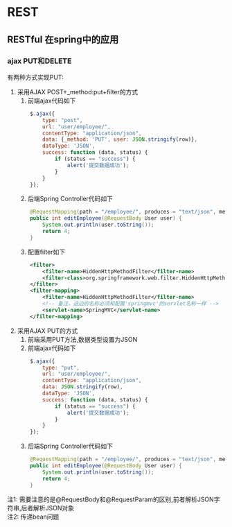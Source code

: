 # REST

## RESTful 在spring中的应用

### ajax PUT和DELETE

有两种方式实现PUT:  
1. 采用AJAX POST+_method:put+filter的方式
   1. 前端ajax代码如下
    ```js
        $.ajax({
            type: "post",
            url: "user/employee/",
            contentType: "application/json",
            data: {_method: 'PUT', user: JSON.stringify(row)},
            dataType: 'JSON',
            success: function (data, status) {
                if (status == "success") {
                    alert('提交数据成功');
                }
            }
        });
    ```
   2. 后端Spring Controller代码如下
    ```java
        @RequestMapping(path = "/employee/", produces = "text/json", method = RequestMethod.PUT)
        public int editEmployee(@RequestBody User user) {
            System.out.println(user.toString());
            return 4;
        }
    ```
   3. 配置filter如下
    ```xml
        <filter>
            <filter-name>HiddenHttpMethodFilter</filter-name>
            <filter-class>org.springframework.web.filter.HiddenHttpMethodFilter</filter-class>
        </filter>
        <filter-mapping>
            <filter-name>HiddenHttpMethodFilter</filter-name>
            <!-- 备注，这边的名称必须和配置'springmvc'的servlet名称一样 -->
            <servlet-name>SpringMVC</servlet-name>
        </filter-mapping>
    ```
2. 采用AJAX PUT的方式
   1. 前端采用PUT方法,数据类型设置为JSON
   2. 前端ajax代码如下
    ```js
        $.ajax({
            type: "put",
            url: "user/employee/",
            contentType: "application/json",
            data: JSON.stringify(row),
            dataType: 'JSON',
            success: function (data, status) {
                if (status == "success") {
                    alert('提交数据成功');
                }
            }
        });
    ```
   3. 后端Spring Controller代码如下
    ```java
        @RequestMapping(path = "/employee/", produces = "text/json", method = RequestMethod.PUT)
        public int editEmployee(@RequestBody User user) {
            System.out.println(user.toString());
            return 4;
        }
    ```

注1: 需要注意的是@RequestBody和@RequestParam的区别,前者解析JSON字符串,后者解析JSON对象  
注2: 传递bean问题